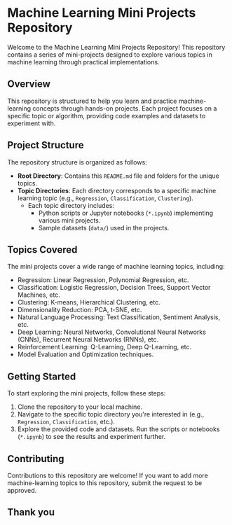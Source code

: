 # Machine Learning Mini Projects Repository

Welcome to the Machine Learning Mini Projects Repository! This repository contains a series of mini-projects designed to explore various topics in machine learning through practical implementations.

## Overview

This repository is structured to help you learn and practice machine-learning concepts through hands-on projects. Each project focuses on a specific topic or algorithm, providing code examples and datasets to experiment with.

## Project Structure

The repository structure is organized as follows:

- **Root Directory**: Contains this `README.md` file and folders for the unique topics.
- **Topic Directories**: Each directory corresponds to a specific machine learning topic (e.g., `Regression`, `Classification`, `Clustering`).
  - Each topic directory includes:
    - Python scripts or Jupyter notebooks (`*.ipynb`) implementing various mini projects.
    - Sample datasets (`data/`) used in the projects.

## Topics Covered

The mini projects cover a wide range of machine learning topics, including:

- Regression: Linear Regression, Polynomial Regression, etc.
- Classification: Logistic Regression, Decision Trees, Support Vector Machines, etc.
- Clustering: K-means, Hierarchical Clustering, etc.
- Dimensionality Reduction: PCA, t-SNE, etc.
- Natural Language Processing: Text Classification, Sentiment Analysis, etc.
- Deep Learning: Neural Networks, Convolutional Neural Networks (CNNs), Recurrent Neural Networks (RNNs), etc.
- Reinforcement Learning: Q-Learning, Deep Q-Learning, etc.
- Model Evaluation and Optimization techniques.

## Getting Started

To start exploring the mini projects, follow these steps:

1. Clone the repository to your local machine.
2. Navigate to the specific topic directory you're interested in (e.g., `Regression`, `Classification`, etc.).
3. Explore the provided code and datasets. Run the scripts or notebooks (`*.ipynb`) to see the results and experiment further.

## Contributing

Contributions to this repository are welcome! If you want to add more machine-learning topics to this repository, submit the request to be approved.

## Thank you
